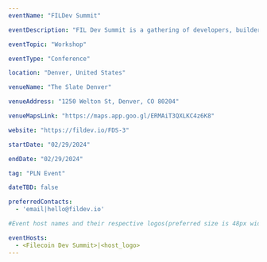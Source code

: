 ```yaml
---
eventName: "FILDev Summit"

eventDescription: "FIL Dev Summit is a gathering of developers, builders, and engaged community members who want to contribute to the core protocol and network evolution of Filecoin (think IPFS Thing, but bigger!). This summit is more than just a meetup—it's a place for meaningful and impactful conversations that help push Filecoin forward." 

eventTopic: "Workshop" 

eventType: "Conference" 

location: "Denver, United States"

venueName: "The Slate Denver" 

venueAddress: "1250 Welton St, Denver, CO 80204" 

venueMapsLink: "https://maps.app.goo.gl/ERMAiT3QXLKC4z6K8" 

website: "https://fildev.io/FDS-3" 

startDate: "02/29/2024"

endDate: "02/29/2024" 

tag: "PLN Event" 

dateTBD: false

preferredContacts:
  - 'email|hello@fildev.io'

#Event host names and their respective logos(preferred size is 48px width, 48px height)-place the logo file on the path 'public/uploads' for eg.   - IPFS|ipfs-logo.png

eventHosts:
  - <Filecoin Dev Summit>|<host_logo>
---
```

